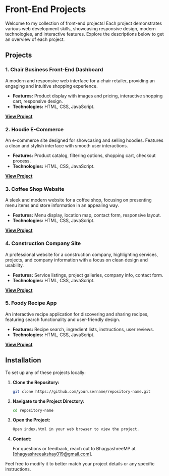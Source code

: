 # Front-End Projects

Welcome to my collection of front-end projects! Each project demonstrates various web development skills, showcasing responsive design, modern technologies, and interactive features. Explore the descriptions below to get an overview of each project.

## Projects

### 1. Chair Business Front-End Dashboard

A modern and responsive web interface for a chair retailer, providing an engaging and intuitive shopping experience.

- **Features:** Product display with images and pricing, interactive shopping cart, responsive design.
- **Technologies:** HTML, CSS, JavaScript.

**[View Project](https://github.com/yourusername/chair-business-frontend-dashboard)**

### 2. Hoodie E-Commerce

An e-commerce site designed for showcasing and selling hoodies. Features a clean and stylish interface with smooth user interactions.

- **Features:** Product catalog, filtering options, shopping cart, checkout process.
- **Technologies:** HTML, CSS, JavaScript.

**[View Project](https://github.com/yourusername/hoodie-ecommerce)**

### 3. Coffee Shop Website

A sleek and modern website for a coffee shop, focusing on presenting menu items and store information in an appealing way.

- **Features:** Menu display, location map, contact form, responsive layout.
- **Technologies:** HTML, CSS, JavaScript.

**[View Project](https://github.com/yourusername/coffee-shop-website)**

### 4. Construction Company Site

A professional website for a construction company, highlighting services, projects, and company information with a focus on clean design and usability.

- **Features:** Service listings, project galleries, company info, contact form.
- **Technologies:** HTML, CSS, JavaScript.

**[View Project](https://github.com/yourusername/construction-company-site)**

### 5. Foody Recipe App

An interactive recipe application for discovering and sharing recipes, featuring search functionality and user-friendly design.

- **Features:** Recipe search, ingredient lists, instructions, user reviews.
- **Technologies:** HTML, CSS, JavaScript.

**[View Project](https://github.com/yourusername/foody-recipe-app)**

## Installation

To set up any of these projects locally:

1. **Clone the Repository:**

   ```bash
   git clone https://github.com/yourusername/repository-name.git
   
2. **Navigate to the Project Directory:**
 
   ```bash
   cd repository-name
   
4. **Open the Project:**

   ```bash
   Open index.html in your web browser to view the project.

5. **Contact:**

   For questions or feedback, reach out to BhagyashreeMP at [bhagyashreeakshay019@gmail.com].



Feel free to modify it to better match your project details or any specific instructions.

   
